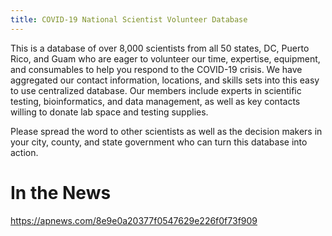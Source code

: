 ```yaml
---
title: COVID-19 National Scientist Volunteer Database
---
```

This is a database of over 8,000 scientists from all 50 states, DC, Puerto Rico, and Guam who are eager to volunteer our time, expertise, equipment, and consumables to help you respond to the COVID-19 crisis. We have aggregated our contact information, locations, and skills sets into this easy to use centralized database. Our members include experts in scientific testing, bioinformatics, and data management, as well as key contacts willing to donate lab space and testing supplies.

Please spread the word to other scientists as well as the decision makers in your city, county, and state government who can turn this database into action.



# In the News

<https://apnews.com/8e9e0a20377f0547629e226f0f73f909>